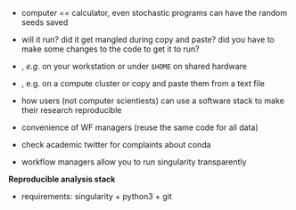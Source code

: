 
- computer == calculator, even stochastic programs can have the random seeds saved
- will it run? did it get mangled during copy and paste? did you have to make some changes to the code to get it to run?

- , *e.g.* on your workstation or under `$HOME` on shared hardware
- , e.g. on a compute cluster
 or copy and paste them from a text file

- how users (not computer scientiests) can use a software stack to make their research reproducible

- convenience of WF managers (reuse the same code for all data)

- check academic twitter for complaints about conda

- workflow managers allow you to run singularity transparently

**Reproducible analysis stack**
- requirements: singularity + python3 + git